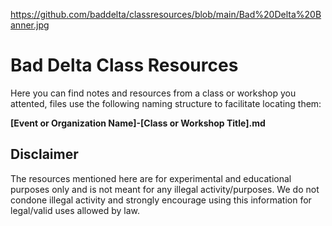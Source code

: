 https://github.com/baddelta/classresources/blob/main/Bad%20Delta%20Banner.jpg
# Bad Delta Class Resources
Here you can find notes and resources from a class or workshop you attented, files use the following naming structure to facilitate locating them:

**[Event or Organization Name]-[Class or Workshop Title].md**

## Disclaimer
The resources mentioned here are for experimental and educational purposes only and is not meant for any illegal activity/purposes. 
We do not condone illegal activity and strongly encourage using this information for legal/valid uses allowed by law.
